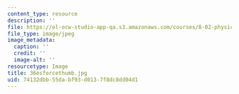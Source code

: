 ```yaml
---
content_type: resource
description: ''
file: https://ol-ocw-studio-app-qa.s3.amazonaws.com/courses/8-02-physics-ii-electricity-and-magnetism-spring-2007/74132dbb55dabf93d0137f8dc8dd04d1_36esforcethumb.jpg
file_type: image/jpeg
image_metadata:
  caption: ''
  credit: ''
  image-alt: ''
resourcetype: Image
title: 36esforcethumb.jpg
uid: 74132dbb-55da-bf93-d013-7f8dc8dd04d1
---
```

